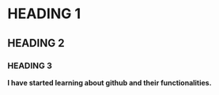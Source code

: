 # HEADING 1
## HEADING 2
### HEADING 3
**I have started learning about github and their functionalities.**
